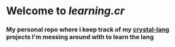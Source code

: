 # Welcome to *learning.cr*  

### My personal repo where i keep track of my [crystal-lang](https://github.com/crystal-lang/crystal) projects I'm messing around with to learn the lang

